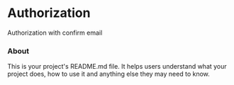 Authorization
=============

Authorization with confirm email

### About

This is your project's README.md file. It helps users understand what your
project does, how to use it and anything else they may need to know.
